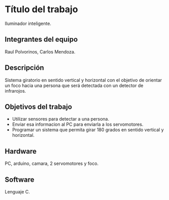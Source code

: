 # Título del trabajo
Iluminador inteligente.

## Integrantes del equipo
Raul Polvorinos, Carlos Mendoza.

## Descripción
Sistema giratorio en sentido vertical y horizontal con el objetivo de orientar un foco hacia una persona que será detectada con un detector de infrarojos.

## Objetivos del trabajo
- Utilizar sensores para detectar a una persona. 
- Enviar esa informacion al PC para enviarla a los servomotores. 
- Programar un sistema que permita girar 180 grados en sentido vertical y horizontal.

## Hardware
PC, arduino, camara, 2 servomotores y foco.

## Software
Lenguaje C.
